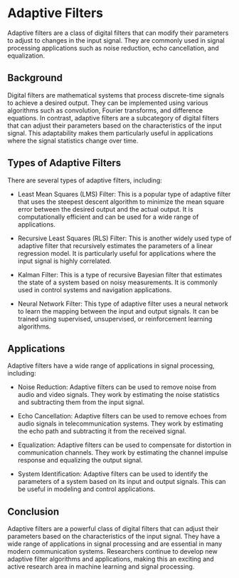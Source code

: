 # Adaptive Filters

Adaptive filters are a class of digital filters that can modify their parameters to adjust to changes in the input signal. They are commonly used in signal processing applications such as noise reduction, echo cancellation, and equalization.

## Background

Digital filters are mathematical systems that process discrete-time signals to achieve a desired output. They can be implemented using various algorithms such as convolution, Fourier transforms, and difference equations. In contrast, adaptive filters are a subcategory of digital filters that can adjust their parameters based on the characteristics of the input signal. This adaptability makes them particularly useful in applications where the signal statistics change over time.

## Types of Adaptive Filters

There are several types of adaptive filters, including:

- Least Mean Squares (LMS) Filter: This is a popular type of adaptive filter that uses the steepest descent algorithm to minimize the mean square error between the desired output and the actual output. It is computationally efficient and can be used for a wide range of applications.

- Recursive Least Squares (RLS) Filter: This is another widely used type of adaptive filter that recursively estimates the parameters of a linear regression model. It is particularly useful for applications where the input signal is highly correlated.

- Kalman Filter: This is a type of recursive Bayesian filter that estimates the state of a system based on noisy measurements. It is commonly used in control systems and navigation applications.

- Neural Network Filter: This type of adaptive filter uses a neural network to learn the mapping between the input and output signals. It can be trained using supervised, unsupervised, or reinforcement learning algorithms.

## Applications

Adaptive filters have a wide range of applications in signal processing, including:

- Noise Reduction: Adaptive filters can be used to remove noise from audio and video signals. They work by estimating the noise statistics and subtracting them from the input signal.

- Echo Cancellation: Adaptive filters can be used to remove echoes from audio signals in telecommunication systems. They work by estimating the echo path and subtracting it from the received signal.

- Equalization: Adaptive filters can be used to compensate for distortion in communication channels. They work by estimating the channel impulse response and equalizing the output signal.

- System Identification: Adaptive filters can be used to identify the parameters of a system based on its input and output signals. This can be useful in modeling and control applications.

## Conclusion

Adaptive filters are a powerful class of digital filters that can adjust their parameters based on the characteristics of the input signal. They have a wide range of applications in signal processing and are essential in many modern communication systems. Researchers continue to develop new adaptive filter algorithms and applications, making this an exciting and active research area in machine learning and signal processing.
